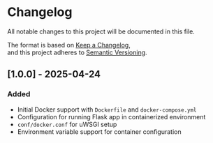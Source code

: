 # Changelog

All notable changes to this project will be documented in this file.

The format is based on [Keep a Changelog](https://keepachangelog.com/en/1.0.0/),  
and this project adheres to [Semantic Versioning](https://semver.org/).


## [1.0.0] - 2025-04-24

### Added

- Initial Docker support with `Dockerfile` and `docker-compose.yml`
- Configuration for running Flask app in containerized environment
- `conf/docker.conf` for uWSGI setup
- Environment variable support for container configuration